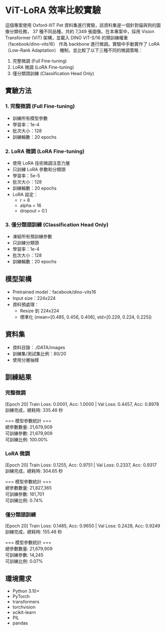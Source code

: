 # ViT-LoRA 效率比較實驗

這個專案使用 Oxford-IIIT Pet 資料集進行實驗，該資料集是一個針對貓與狗的圖像分類任務， 37 種不同品種，共約 7,349 張圖像。在本專案中，採用 Vision Transformer (ViT) 架構，並載入 DINO ViT-S/16 的預訓練權重（facebook/dino-vits16） 作為 backbone 進行微調。實驗中手動實作了 LoRA（Low-Rank Adaptation） 機制，並比較了以下三種不同的微調策略：
1. 完整微調 (Full Fine-tuning)
2. LoRA 微調 (LoRA Fine-tuning)
3. 僅分類頭訓練 (Classification Head Only)


## 實驗方法

### 1. 完整微調 (Full Fine-tuning)
- 訓練所有模型參數
- 學習率：1e-4
- 批次大小：128
- 訓練輪數：20 epochs

### 2. LoRA 微調 (LoRA Fine-tuning)
- 使用 LoRA 技術微調注意力層
- 只訓練 LoRA 參數和分類頭
- 學習率：5e-5
- 批次大小：128
- 訓練輪數：20 epochs
- LoRA 設定：
  - r = 8
  - alpha = 16
  - dropout = 0.1

### 3. 僅分類頭訓練 (Classification Head Only)
- 凍結所有預訓練參數
- 只訓練分類頭
- 學習率：1e-4
- 批次大小：128
- 訓練輪數：20 epochs

## 模型架構
- Pretrained model：facebook/dino-vits16
- Input size：224x224
- 資料預處理：
  - Resize 到 224x224
  - 標準化 (mean=[0.485, 0.456, 0.406], std=[0.229, 0.224, 0.225])

## 資料集
- 資料目錄：./DATA/images
- 訓練集/測試集比例：80/20
- 使用分層抽樣

## 訓練結果

### 完整微調
[Epoch 20] Train Loss: 0.0001, Acc: 1.0000 | Val Loss: 0.4457, Acc: 0.8978  
訓練完成，總耗時: 335.48 秒    

=== 模型參數統計 ===  
總參數數量: 21,679,909  
可訓練參數: 21,679,909  
可訓練比例: 100.00%

### LoRA 微調
[Epoch 20] Train Loss: 0.1255, Acc: 0.9751 | Val Loss: 0.2337, Acc: 0.9317  
訓練完成，總耗時: 304.65 秒  

=== 模型參數統計 ===  
總參數數量: 21,827,365  
可訓練參數: 161,701  
可訓練比例: 0.74%


### 僅分類頭訓練
[Epoch 20] Train Loss: 0.1485, Acc: 0.9650 | Val Loss: 0.2428, Acc: 0.9249  
訓練完成，總耗時: 155.48 秒  

=== 模型參數統計 ===  
總參數數量: 21,679,909  
可訓練參數: 14,245  
可訓練比例: 0.07%

## 環境需求
- Python 3.10+
- PyTorch
- transformers
- torchvision
- scikit-learn
- PIL
- pandas
